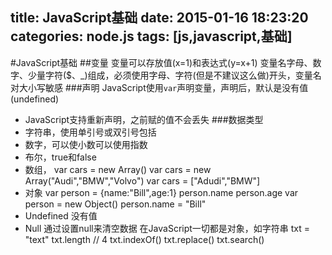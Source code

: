 title: JavaScript基础
date: 2015-01-16 18:23:20
categories: node.js
tags: [js,javascript,基础]
---
<!--more-->
#JavaScript基础
##变量
变量可以存放值(x=1)和表达式(y=x+1)
变量名字母、数字、少量字符($、_)组成，必须使用字母、字符(但是不建议这么做)开头，变量名对大小写敏感
###声明
JavaScript使用`var`声明变量，声明后，默认是没有值(undefined)
- JavaScript支持重新声明，之前赋的值不会丢失
###数据类型
- 字符串，使用单引号或双引号包括
- 数字，可以使小数可以使用指数
- 布尔，true和false
- 数组，
	var cars = new Array()
	var cars = new Array("Audi","BMW","Volvo")
	var cars = ["Adudi","BMW"]
- 对象
	var person = {name:"Bill",age:1}
	person.name
	person.age
	var person = new Object()
	person.name = "Bill"
- Undefined 没有值
- Null 通过设置null来清空数据
在JavaScript一切都是对象，如字符串
	txt = "text"
	txt.length // 4
	txt.indexOf()
	txt.replace()
	txt.search()
	